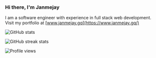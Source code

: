 ### Hi there, I'm Janmejay

I am a software engineer with experience in full stack web development. Visit my portfolio at [www.janmejay.gq](https://www.janmejay.gq/)

![GitHub stats](https://github-readme-stats.vercel.app/api?username=janmejayspurohit&show_icons=true&count_private=true&hide=contribs)

![GitHub streak stats](https://github-readme-streak-stats.herokuapp.com/?user=janmejayspurohit)

![Profile views](https://gpvc.arturio.dev/janmejayspurohit)
